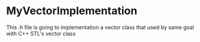 # MyVectorImplementation

This .h file is going to implementation a vector class that used by same goal with C++ STL's vector class
